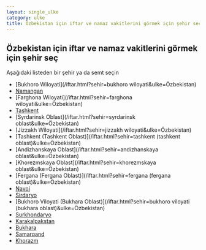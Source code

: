 ```yaml
---
layout: single_ulke
category: ulke
title: Özbekistan için iftar ve namaz vakitlerini görmek için şehir seç
---
```



## Özbekistan için iftar ve namaz vakitlerini görmek için şehir seç

Aşağıdaki listeden bir şehir ya da semt seçin


* [Bukhoro Wiloyati](/iftar.html?sehir=bukhoro wiloyati&ulke=Özbekistan)
* [Namangan](/iftar.html?sehir=namangan&ulke=Özbekistan)
* [Farghona Wiloyati](/iftar.html?sehir=farghona wiloyati&ulke=Özbekistan)
* [Tashkent](/iftar.html?sehir=tashkent&ulke=Özbekistan)
* [Syrdarinsk Oblast](/iftar.html?sehir=syrdarinsk oblast&ulke=Özbekistan)
* [Jizzakh Wiloyati](/iftar.html?sehir=jizzakh wiloyati&ulke=Özbekistan)
* [Tashkent (Tashkent Oblast)](/iftar.html?sehir=tashkent (tashkent oblast)&ulke=Özbekistan)
* [Andizhanskaya Oblast](/iftar.html?sehir=andizhanskaya oblast&ulke=Özbekistan)
* [Khorezmskaya Oblast](/iftar.html?sehir=khorezmskaya oblast&ulke=Özbekistan)
* [Fergana (Fergana Oblast)](/iftar.html?sehir=fergana (fergana oblast)&ulke=Özbekistan)
* [Navoi](/iftar.html?sehir=navoi&ulke=Özbekistan)
* [Sirdaryo](/iftar.html?sehir=sirdaryo&ulke=Özbekistan)
* [Bukhoro Viloyati (Bukhara Oblast)](/iftar.html?sehir=bukhoro viloyati (bukhara oblast)&ulke=Özbekistan)
* [Surkhondaryo](/iftar.html?sehir=surkhondaryo&ulke=Özbekistan)
* [Karakalpakstan](/iftar.html?sehir=karakalpakstan&ulke=Özbekistan)
* [Bukhara](/iftar.html?sehir=bukhara&ulke=Özbekistan)
* [Samarqand](/iftar.html?sehir=samarqand&ulke=Özbekistan)
* [Khorazm](/iftar.html?sehir=khorazm&ulke=Özbekistan)
